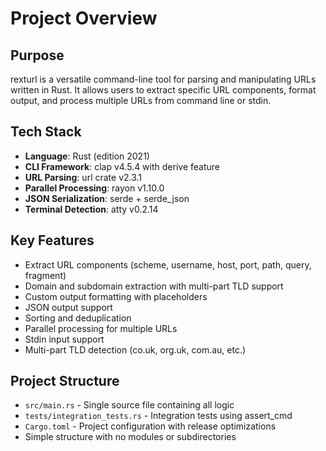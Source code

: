 # Project Overview

## Purpose
rexturl is a versatile command-line tool for parsing and manipulating URLs written in Rust. It allows users to extract specific URL components, format output, and process multiple URLs from command line or stdin.

## Tech Stack
- **Language**: Rust (edition 2021)
- **CLI Framework**: clap v4.5.4 with derive feature
- **URL Parsing**: url crate v2.3.1
- **Parallel Processing**: rayon v1.10.0
- **JSON Serialization**: serde + serde_json
- **Terminal Detection**: atty v0.2.14

## Key Features
- Extract URL components (scheme, username, host, port, path, query, fragment)
- Domain and subdomain extraction with multi-part TLD support
- Custom output formatting with placeholders
- JSON output support
- Sorting and deduplication
- Parallel processing for multiple URLs
- Stdin input support
- Multi-part TLD detection (co.uk, org.uk, com.au, etc.)

## Project Structure
- `src/main.rs` - Single source file containing all logic
- `tests/integration_tests.rs` - Integration tests using assert_cmd
- `Cargo.toml` - Project configuration with release optimizations
- Simple structure with no modules or subdirectories